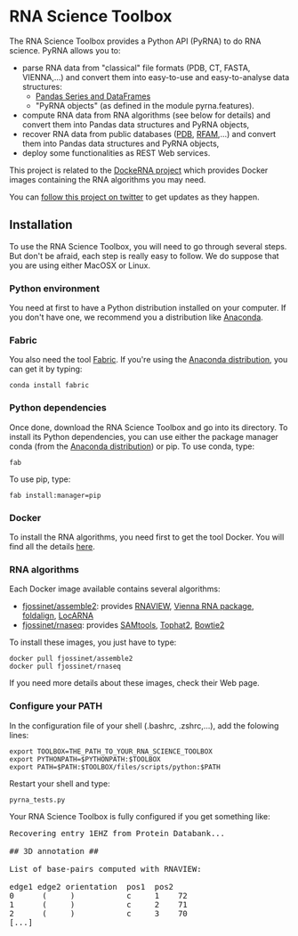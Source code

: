 RNA Science Toolbox
===================

The RNA Science Toolbox provides a Python API (PyRNA) to do RNA science. PyRNA allows you to:

* parse RNA data from "classical" file formats (PDB, CT, FASTA, VIENNA,...) and convert them into easy-to-use and easy-to-analyse data structures:
    * [Pandas Series and DataFrames](http://pandas.pydata.org/pandas-docs/stable/dsintro.html)
    * "PyRNA objects" (as defined in the module pyrna.features).
* compute RNA data from RNA algorithms (see below for details) and convert them into Pandas data structures and PyRNA objects,
* recover RNA data from public databases ([PDB](http://www.rcsb.org/pdb/home/home.do), [RFAM](http://rfam.sanger.ac.uk),...) and convert them into Pandas data structures and PyRNA objects,
* deploy some functionalities as REST Web services.

This project is related to the [DockeRNA project](https://github.com/fjossinet/DockeRNA) which provides Docker images containing the RNA algorithms you may need.

You can [follow this project on twitter](https://twitter.com/RnaSciToolbox) to get updates as they happen.

Installation
------------

To use the RNA Science Toolbox, you will need to go through several steps. But don't be afraid, each step is really easy to follow. We do suppose that you are using either MacOSX or Linux.

### Python environment

You need at first to have a Python distribution installed on your computer. If you don't have one, we recommend you a distribution like [Anaconda](https://www.continuum.io/why-anaconda).

### Fabric

You also need the tool [Fabric](http://www.fabfile.org). If you're using the [Anaconda distribution](https://www.continuum.io/why-anaconda), you can get it by typing:

    conda install fabric

### Python dependencies

Once done, download the RNA Science Toolbox and go into its directory. To install its Python dependencies, you can  use either the package manager conda (from the [Anaconda distribution](https://www.continuum.io/why-anaconda)) or pip. To use conda, type:

    fab

To use pip, type:

    fab install:manager=pip

### Docker

To install the RNA algorithms, you need first to get the tool Docker. You will find all the details [here](https://docs.docker.com/engine/installation/).

### RNA algorithms

Each Docker image available contains several algorithms:

 * [fjossinet/assemble2](https://hub.docker.com/r/fjossinet/assemble2/): provides [RNAVIEW](http://ndbserver.rutgers.edu/ndbmodule/services/download/rnaview.html), [Vienna RNA package](https://www.tbi.univie.ac.at/RNA/), [foldalign](http://rth.dk/resources/foldalign/), [LocARNA](http://rna.informatik.uni-freiburg.de/LocARNA/)
 * [fjossinet/rnaseq](https://hub.docker.com/r/fjossinet/rnaseq/): provides [SAMtools](http://samtools.sourceforge.net), [Tophat2](https://ccb.jhu.edu/software/tophat/), [Bowtie2](http://bowtie-bio.sourceforge.net/bowtie2/index.shtml)

To install these images, you just have to type:

    docker pull fjossinet/assemble2
    docker pull fjossinet/rnaseq

If you need more details about these images, check their Web page.

### Configure your PATH

In the configuration file of your shell (.bashrc, .zshrc,...), add the folowing lines:

    export TOOLBOX=THE_PATH_TO_YOUR_RNA_SCIENCE_TOOLBOX
    export PYTHONPATH=$PYTHONPATH:$TOOLBOX
    export PATH=$PATH:$TOOLBOX/files/scripts/python:$PATH

Restart your shell and type:

    pyrna_tests.py

Your RNA Science Toolbox is fully configured if you get something like:

<pre>
Recovering entry 1EHZ from Protein Databank...

## 3D annotation ##

List of base-pairs computed with RNAVIEW:

edge1 edge2 orientation  pos1  pos2
0      (     )           c     1    72
1      (     )           c     2    71
2      (     )           c     3    70
[...]
</pre>
